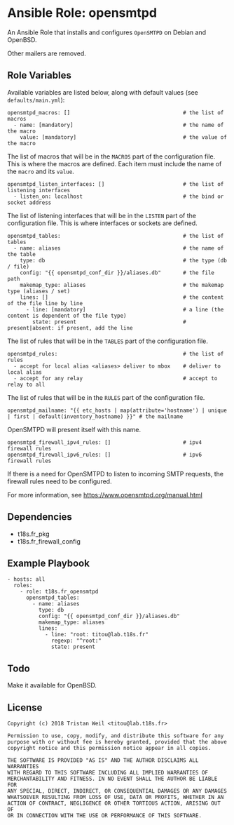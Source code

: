 # Ansible Role: opensmtpd

An Ansible Role that installs and configures `OpenSMTPD` on Debian and OpenBSD.

Other mailers are removed.

## Role Variables

Available variables are listed below, along with default values (see `defaults/main.yml`):

    opensmtpd_macros: []                                    # the list of macros
      - name: [mandatory]                                   # the name of the macro
        value: [mandatory]                                  # the value of the macro
   
The list of macros that will be in the `MACROS` part of the configuration file. 
This is where the macros are defined.
Each item must include the name of the `macro` and its `value`.
    
    opensmtpd_listen_interfaces: []                         # the list of listening interfaces
      - listen_on: localhost                                # the bind or socket address
    
The list of listening interfaces that will be in the `LISTEN` part of the configuration file.
This is where interfaces or sockets are defined.
    
    opensmtpd_tables:                                       # the list of tables
      - name: aliases                                       # the name of the table
        type: db                                            # the type (db / file)
        config: "{{ opensmtpd_conf_dir }}/aliases.db"       # the file path
        makemap_type: aliases                               # the makemap type (aliases / set)
        lines: []                                           # the content of the file line by line
          - line: [mandatory]                               # a line (the content is dependent of the file type)
            state: present                                  # present|absent: if present, add the line

The list of rules that will be in the `TABLES` part of the configuration file.
    
    opensmtpd_rules:                                        # the list of rules 
      - accept for local alias <aliases> deliver to mbox    # deliver to local alias
      - accept for any relay                                # accept to relay to all

The list of rules that will be in the `RULES` part of the configuration file.

    opensmtpd_mailname: "{{ etc_hosts | map(attribute='hostname') | unique | first | default(inventory_hostname) }}" # the mailname

OpenSMTPD will present itself with this name.
    
    opensmtpd_firewall_ipv4_rules: []                       # ipv4 firewall rules
    opensmtpd_firewall_ipv6_rules: []                       # ipv6 firewall rules

If there is a need for OpenSMTPD to listen to incoming SMTP requests, the firewall rules need to be configured.

For more information, see https://www.opensmtpd.org/manual.html

## Dependencies

- t18s.fr_pkg
- t18s.fr_firewall_config

## Example Playbook

    - hosts: all
      roles:
        - role: t18s.fr_opensmtpd
          opensmtpd_tables:
            - name: aliases
              type: db
              config: "{{ opensmtpd_conf_dir }}/aliases.db"
              makemap_type: aliases
              lines:
                - line: "root: titou@lab.t18s.fr"
                  regexp: "^root:"
                  state: present
        
## Todo

Make it available for OpenBSD.

## License

```
Copyright (c) 2018 Tristan Weil <titou@lab.t18s.fr>

Permission to use, copy, modify, and distribute this software for any
purpose with or without fee is hereby granted, provided that the above
copyright notice and this permission notice appear in all copies.

THE SOFTWARE IS PROVIDED "AS IS" AND THE AUTHOR DISCLAIMS ALL WARRANTIES
WITH REGARD TO THIS SOFTWARE INCLUDING ALL IMPLIED WARRANTIES OF
MERCHANTABILITY AND FITNESS. IN NO EVENT SHALL THE AUTHOR BE LIABLE FOR
ANY SPECIAL, DIRECT, INDIRECT, OR CONSEQUENTIAL DAMAGES OR ANY DAMAGES
WHATSOEVER RESULTING FROM LOSS OF USE, DATA OR PROFITS, WHETHER IN AN
ACTION OF CONTRACT, NEGLIGENCE OR OTHER TORTIOUS ACTION, ARISING OUT OF
OR IN CONNECTION WITH THE USE OR PERFORMANCE OF THIS SOFTWARE.
```
